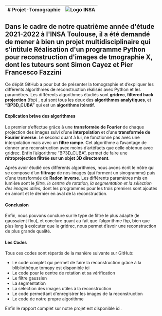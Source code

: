 | # Projet-Tomographie | ![Logo INSA](https://www.tedxinsatoulouse.com/images/logo_insa_toulouse_white.png) |
| -------------------- | ---------------------------------------------------------------------------------- |


## Dans le cadre de notre quatrième année d'étude 2021-2022 à l'INSA Toulouse, il a été demandé de mener à bien un projet multidisciplinaire qui s'intitule Réalisation d'un programme Python pour reconstruction d'images de tmographie X, dont les tuteurs sont Simon Cayez et Pier Francesco Fazzini

Ce dépôt GitHub a pour but de présenter la tomographie et d’expliquer les différents algorithmes de reconstruction réalisés avec Python et les paramètres. Les différents algorithmes étudiés sont **gridrec**, **filtered back projection** (fbp) , qui sont tous les deux des **algorithmes analytiques**, et **“BP3D_CUBA”** qui est un **algorithme itératif**. 

#### Explication brève des algorithmes

Le premier s’effectue grâce à une **transformée de Fourier** de chaque projection des images suivi d’une **interpolation** et d’une **transformée de Fourier inverse**. Le second quant à lui, ne fonctionne pas avec une interpolation mais avec un **filtre rampe**. Cet algorithme a l’avantage de donner une reconstruction avec moins d’artéfacts que celle obtenue avec gridrec. 
Enfin l’algorithme “BP3D_CUBA”, permet de faire une **rétroprojection filtrée sur un objet 3D directement**.

Après avoir étudié ces différents algorithmes, nous avons écrit le nôtre qui se compose d’un **filtrage** de nos images (qui forment un sinogramme) puis d’une transformée de **Radon inverse**.
Les différents paramètres mis en lumière sont le *filtre, le centre de rotation, la segmentation et la sélection des images utiles*, dont les programmes pour les trois premiers sont ajoutés en amont et le dernier en aval de la reconstruction.

#### Conclusion

Enfin, nous pouvons conclure sur le type de filtre le plus adapté (le gaussaient flou), et conclure quant au fait que l’algorithme fbp, bien que plus long à exécuter que le gridrec, nous permet d’avoir une reconstruction de plus grande qualité.

#### Les Codes

Tous ces codes sont répartis de la manière suivante sur GitHub:

* Le code complet qui permet de faire la reconstruction grâce à la blibliothèque tomopy est disponible ici
* Le code pour le centre de rotation et sa vérification
* Le filtre gaussien
* La segmentation
* La sélection des images utiles à la reconstruction
* Le code permettant d'enregistrer les images de la reconstruction
* Le code de notre propre algorithme

Enfin le rapport complet sur notre projet est disponible ici.
